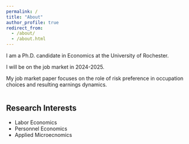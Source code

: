 ```yaml
---
permalink: /
title: "About"
author_profile: true
redirect_from: 
  - /about/
  - /about.html
---
```

I am a Ph.D. candidate in Economics at the University of Rochester. 

I will be on the job market in 2024-2025. 

My job market paper focuses on the role of risk preference in occupation choices and resulting earnings dynamics.

<div style="display: flex;">
  <div style="flex: 1;">
    <h2>Research Interests</h2>
    <ul>
      <li>Labor Economics</li>
      <li>Personnel Economics</li>
      <li>Applied Microecnomics</li>
    </ul>
  </div>
  <div style="flex: 1;">
    <h2></h2>

  </div>
</div>
